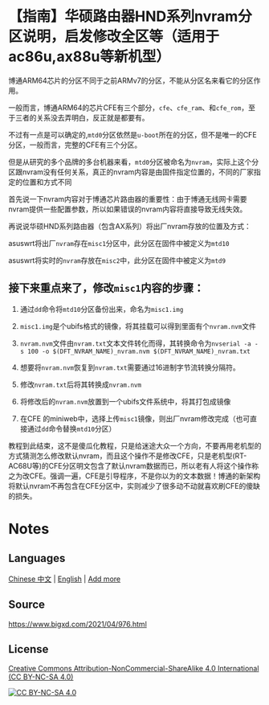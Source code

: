 # 【指南】华硕路由器HND系列nvram分区说明，启发修改全区等（适用于ac86u,ax88u等新机型）


博通ARM64芯片的分区不同于之前ARMv7的分区，不能从分区名来看它的分区作用。


一般而言，博通ARM64的芯片CFE有三个部分，`cfe`、`cfe_ram`、和`cfe_rom`，至于三者的关系没去弄明白，反正就是都要有。


不过有一点是可以确定的,`mtd0`分区依然是`u-boot`所在的分区，但不是唯一的CFE分区，一般而言，完整的CFE有三个分区。


但是从研究的多个品牌的多台机器来看，`mtd0`分区被命名为`nvram`，实际上这个分区跟nvram没有任何关系，真正的nvram内容是由固件指定位置的，不同的厂家指定的位置和方式不同


首先说一下nvram内容对于博通芯片路由器的重要性：由于博通无线网卡需要nvram提供一些配置参数，所以如果错误的nvram内容将直接导致无线失效。


再说说华硕HND系列路由器（包含AX系列）将出厂nvram存放的位置及方式：


asuswrt将出厂`nvram`存在`misc1`分区中，此分区在固件中被定义为`mtd10`


asuswrt将实时的`nvram`存放在`misc2`中，此分区在固件中被定义为`mtd9`


## 接下来重点来了，修改`misc1`内容的步骤：

1. 通过`dd`命令将`mtd10`分区备份出来，命名为`misc1.img`

2. `misc1.img`是个ubifs格式的镜像，将其挂载可以得到里面有个`nvram.nvm`文件

3. `nvram.nvm`文件由`nvram.txt`文本文件转化而得，其转换命令为`nvserial -a -s 100 -o $(DFT_NVRAM_NAME)_nvram.nvm $(DFT_NVRAM_NAME)_nvram.txt`

4. 想要将`nvram.nvm`恢复到`nvram.txt`需要通过16进制字节流转换分隔符。

5. 修改`nvram.txt`后将其转换成`nvram.nvm`

6. 将修改后的`nvram.nvm`放置到一个ubifs文件系统中，将其打包成镜像

7. 在CFE 的miniweb中，选择上传`misc1`镜像，则出厂nvram修改完成（也可直接通过`dd`命令替换`mtd10`分区）


教程到此结束，这不是傻瓜化教程，只是给迷途大众一个方向，不要再用老机型的方式猜测怎么修改默认nvram，而且这个操作不是修改CFE，只是老机型(RT-AC68U等)的CFE分区明文包含了默认nvram数据而已，所以老有人将这个操作称之为改CFE。强调一遍，CFE是引导程序，不是你以为的文本数据！博通的新架构将默认nvram不再包含在CFE分区中，实则减少了很多动不动就喜欢刷CFE的傻缺的损失。


# Notes

## Languages
[Chinese 中文](https://github.com/JackMerlin/How-to-flash-the-CFE-of-RT-AC86U-and-other-HND-routers/blob/main/README-zh_CN.md)  |  [English](https://github.com/JackMerlin/How-to-flash-the-CFE-of-RT-AC86U-and-other-HND-routers/blob/main/README.md)  |  [Add more](https://github.com/JackMerlin/How-to-flash-the-CFE-of-RT-AC86U-and-other-HND-routers/new/main)

## Source
https://www.bigxd.com/2021/04/976.html



## License
[Creative Commons Attribution-NonCommercial-ShareAlike 4.0 International (CC BY-NC-SA 4.0)](https://creativecommons.org/licenses/by-nc-sa/4.0/)

[![CC BY-NC-SA 4.0](https://licensebuttons.net/l/by-nc-sa/4.0/88x31.png)](https://creativecommons.org/licenses/by-nc-sa/4.0/)
